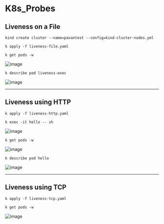 # K8s_Probes

## Liveness on a File

`kind create cluster --name=pavantest --config=kind-cluster-nodes.yml` 

`k apply -f liveness-file.yaml`

`k get pods -w`

![image](https://github.com/user-attachments/assets/d92032be-b14b-414b-a5a6-c19f76a568b6)

`k describe pod liveness-exec`

![image](https://github.com/user-attachments/assets/a0b75b00-9cfc-46b5-8d84-7de0cd02db5f)

---

## Liveness using HTTP

`k apply -f liveness-http.yaml`

`k exec -it hello -- sh`

![image](https://github.com/user-attachments/assets/c4773245-c247-4f00-884f-406a32989cf6)

`k get pods -w`

![image](https://github.com/user-attachments/assets/0a411981-b6c6-483b-a0f2-946d2048ac87)

`k describe pod hello`

![image](https://github.com/user-attachments/assets/95054c9b-111e-4d60-9102-6358d080f072)

---

## Liveness using TCP


`k apply -f liveness-tcp.yaml`

`k get pods -w`

![image](https://github.com/user-attachments/assets/610d1b10-c075-4c6f-8853-f67272616af5)

